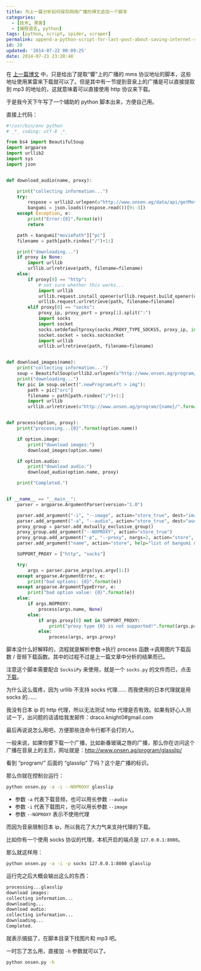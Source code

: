 ```yaml
---
title: 为上一篇分析如何保存网络广播的博文追加一个脚本
categories:
  - [技术, 黑客]
  - [编程语言, python]
tags: [python, script, spider, scraper]
permalink: append-a-python-script-for-last-post-about-saving-internet-radio
id: 20
updated: '2014-07-22 00:09:25'
date: 2014-07-21 23:28:48
---
```



在 [上一篇博文](http://blog.e10t.net/how-to-save-internet-radio/) 中，只是给出了提取“響”上的广播的 mms 协议地址的脚本，这些地址使用某雷来下载就可以了。但是其中有一节提到音泉上的广播是可以直接提取到 mp3 的地址的，这就意味着可以直接使用 http 协议来下载。

于是我今天下午写了一个辅助的 python 脚本出来，方便自己用。

直接上代码：

```python
#!/usr/bin/env python
# _*_ coding: utf-8 _*_

from bs4 import BeautifulSoup
import argparse
import urllib2
import sys
import json


def download_audio(name, proxy):

    print("collecting information...")
    try:
        respose = urllib2.urlopen(u"http://www.onsen.ag/data/api/getMovieInfo/{name}".format(name=name), timeout=60)
        bangumi = json.loads((respose.read())[9:-3])
    except Exception, e:
        print("Error:{0}".format(e))
        return

    path = bangumi["moviePath"]["pc"]
    filename = path[path.rindex("/")+1:]

    print("downloading...")
    if proxy is None:
        import urllib
        urllib.urlretrieve(path, filename=filename)
    else:
        if proxy[0] == "http":
            # not sure whether this works...
            import urllib
            urllib.request.install_opener(urllib.request.build_opener(urllib.request.ProxyHandler({"http": proxy[1]})))
            urllib.request.urlretrieve(path, filename=filename)
        elif proxy[0] == "socks":
            proxy_ip, proxy_port = proxy[1].split(":")
            import socks
            import socket
            socks.setdefaultproxy(socks.PROXY_TYPE_SOCKS5, proxy_ip, int(proxy_port))
            socket.socket = socks.socksocket
            import urllib
            urllib.urlretrieve(path, filename=filename)


def download_images(name):
    print("collecting information...")
    soup = BeautifulSoup(urllib2.urlopen(u"http://www.onsen.ag/program/{name}/".format(name=name), timeout=60))
    print("downloading...")
    for pic in soup.select(".newProgramLeft > img"):
        path = pic["src"]
        filename = path[path.rindex("/")+1:]
        import urllib
        urllib.urlretrieve(u"http://www.onsen.ag/program/{name}/".format(name=name) + path, filename=filename)


def process(option, proxy):
    print("processing...{0}".format(option.name))

    if option.image:
        print("download images:")
        download_images(option.name)

    if option.audio:
        print("download audio:")
        download_audio(option.name, proxy)

    print("Completed.")


if __name__ == "__main__":
    parser = argparse.ArgumentParser(version="1.0")

    parser.add_argument("-i", "--image", action="store_true", dest="image", help="download images")
    parser.add_argument("-a", "--audio", action="store_true", dest="audio", help="download audio")
    proxy_group = parser.add_mutually_exclusive_group()
    proxy_group.add_argument("--NOPROXY", action="store_true")
    proxy_group.add_argument("-p", "--proxy", nargs=2, action="store", dest="proxy", help="set the proxy address", metavar=("http/socks", "PROXY_ADDRESS"))
    parser.add_argument("name", action="store", help="list of bangumi name, name")

    SUPPORT_PROXY = ["http", "socks"]

    try:
        args = parser.parse_args(sys.argv[1:])
    except argparse.ArgumentError, e:
        print("bad options: {0}".format(e))
    except argparse.ArgumentTypeError, e:
        print("bad option value: {0}".format(e))
    else:
        if args.NOPROXY:
            process(args.name, None)
        else:
            if args.proxy[0] not in SUPPORT_PROXY:
                print("proxy type {0} is not supported!".format(args.proxy[0]))
            else:
                process(args, args.proxy)
```

脚本没什么好解释的，流程就是解析参数→执行 process 函数→调用图片下载函数 / 音频下载函数。其中的过程不过是上一篇文章中分析的结果而已。

注意这个脚本需要配合 `SocksiPy` 来使用，就是一个 `socks.py` 的文件而已，点击[下载](http://sourceforge.net/projects/socksipy/files/latest/download)。

为什么这么蛋疼，因为 urllib 不支持 socks 代理…… 而我使用的日本代理就是用 socks 的……

我没有日本 ip 的 http 代理，所以无法测试 http 代理是否有效。如果有好心人测试一下，出问题的话请给我发邮件：draco.knight0#gmail.com

最后再说说怎么用吧，方便那些连命令行都不会打的人。

一般来说，如果你要下载一个广播，比如新番玻璃之唇的广播，那么你在访问这个广播在音泉上的主页，网址就是：http://www.onsen.ag/program/glasslip/

看到 “program/” 后面的 “glasslip” 了吗？这个是广播的标识。

那么你就在控制台运行：

```bash
python onsen.py -a -i --NOPROXY glasslip
```

* 参数 `-a` 代表下载音频，也可以用长参数 `--audio`
* 参数 `-i` 代表下载图片，也可以用长参数 `--image`
* 参数 `--NOPROXY` 表示不使用代理

而因为音泉限制日本 ip，所以我花了大力气来支持代理的下载。

比如你有一个使用 socks 协议的代理，本机开启的端点是 `127.0.0.1:8080`。

那么就这样用：

```bash
python onsen.py -a -i -p socks 127.0.0.1:8080 glasslip
```

运行完之后大概会输出这么的东西：

```bash
processing...glasslip
download images:
collecting information...
downloading...
download audio:
collecting information...
downloading...
Completed.
```

就表示搞掂了，在脚本目录下找图片和 mp3 吧。

一时忘了怎么用，直接加 `-h` 参数就可以了。

```bash
python onsen.py -h
```